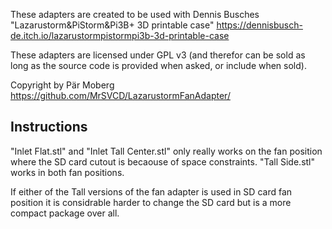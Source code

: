 These adapters are created to be used with Dennis Busches
"Lazarustorm&PiStorm&Pi3B+ 3D printable case" 
https://dennisbusch-de.itch.io/lazarustormpistormpi3b-3d-printable-case

These adapters are licensed under GPL v3 (and therefor can be sold as long as
the source code is provided when asked, or include when sold).

Copyright by Pär Moberg
https://github.com/MrSVCD/LazarustormFanAdapter/

## Instructions

"Inlet Flat.stl" and "Inlet Tall Center.stl" only really works on the fan
position where the SD card cutout is becaouse of space constraints.
"Tall Side.stl" works in both fan positions.

If either of the Tall versions of the fan adapter is used in SD card fan 
position it is considrable harder to change the SD card but is a more compact
package over all.
